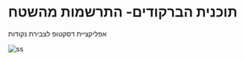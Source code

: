 # תוכנית הברקודים- התרשמות מהשטח

אפליקציית דסקטופ לצבירת נקודות

![ss ](https://www.youtube.com/watch?v=iL3c5ADja_o)
